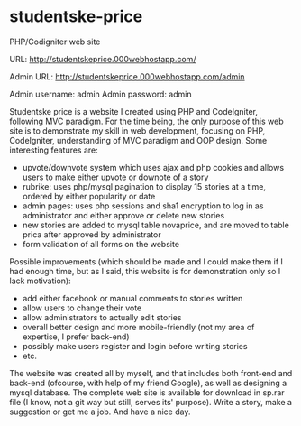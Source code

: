 # studentske-price
PHP/Codigniter web site

URL: http://studentskeprice.000webhostapp.com/

Admin URL: http://studentskeprice.000webhostapp.com/admin

Admin username: admin
Admin password: admin

Studentske price is a website I created using PHP and CodeIgniter, following MVC paradigm. For the time being, the only purpose of this web site is to demonstrate my skill in web development, focusing on PHP, CodeIgniter, understanding of MVC paradigm and OOP design. Some interesting features are:
  - upvote/downvote system which uses ajax and php cookies and allows users to make either upvote or downote of a story
  - rubrike: uses php/mysql pagination to display 15 stories at a time, ordered by either popularity or date
  - admin pages: uses php sessions and sha1 encryption to log in as administrator and either approve or delete new stories 
  - new stories are added to mysql table novaprice, and are moved to table prica after approved by administrator
  - form validation of all forms on the website
  
 Possible improvements (which should be made and I could make them if I had enough time, but as I said, this website is for demonstration only so I lack motivation):
  - add either facebook or manual comments to stories written
  - allow users to change their vote
  - allow administrators to actually edit stories
  - overall better design and more mobile-friendly (not my area of expertise, I prefer back-end)
  - possibly make users register and login before writing stories
  - etc.
  
The website was created all by myself, and that includes both front-end and back-end (ofcourse, with help of my friend Google), as well as designing a mysql database. The complete web site is available for download in sp.rar file (I know, not a git way but still, serves its' purpose). Write a story, make a suggestion or get me a job. And have a nice day.

